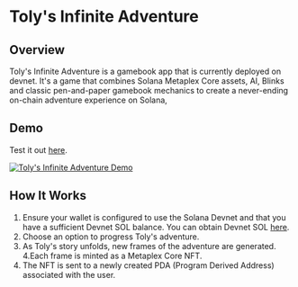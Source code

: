 # Toly's Infinite Adventure

## Overview

Toly's Infinite Adventure is a gamebook app that is currently deployed on devnet. It's a game that combines Solana Metaplex Core assets, AI, Blinks and classic pen-and-paper gamebook mechanics to create a never-ending on-chain adventure experience on Solana,

## Demo

Test it out [here](https://dial.to/?action=solana-action%3Ahttps%3A%2F%2Fgamebook-solana.onrender.com%2Fget_action&cluster=devnet).

[![Toly's Infinite Adventure Demo](https://img.youtube.com/vi/wgEKM16DF10/0.jpg)](https://www.youtube.com/watch?v=wgEKM16DF10)

## How It Works

1. Ensure your wallet is configured to use the Solana Devnet and that you have a sufficient Devnet SOL balance. You can obtain Devnet SOL [here](https://faucet.solana.com/).
2. Choose an option to progress Toly's adventure.
3. As Toly's story unfolds, new frames of the adventure are generated.
4.Each frame is minted as a Metaplex Core NFT.
5. The NFT is sent to a newly created PDA (Program Derived Address) associated with the user.
